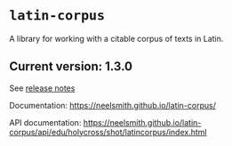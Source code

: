 # `latin-corpus`

A library for working with a citable corpus of texts in Latin.


## Current version:  1.3.0

See [release notes](releases.md)

Documentation:  <https://neelsmith.github.io/latin-corpus/>

API documentation: <https://neelsmith.github.io/latin-corpus/api/edu/holycross/shot/latincorpus/index.html>
